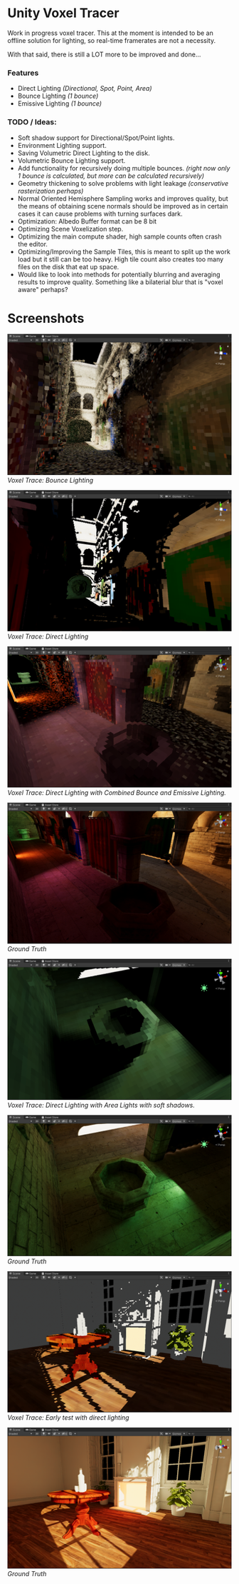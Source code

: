 # Unity Voxel Tracer

Work in progress voxel tracer. This at the moment is intended to be an offline solution for lighting, so real-time framerates are not a necessity. 

With that said, there is still a LOT more to be improved and done...

### Features
- Direct Lighting *(Directional, Spot, Point, Area)*
- Bounce Lighting *(1 bounce)*
- Emissive Lighting *(1 bounce)*

### TODO / Ideas:
- Soft shadow support for Directional/Spot/Point lights.
- Environment Lighting support.
- Saving Volumetric Direct Lighting to the disk.
- Volumetric Bounce Lighting support.
- Add functionality for recursively doing multiple bounces. *(right now only 1 bounce is calculated, but more can be calculated recursively)*
- Geometry thickening to solve problems with light leakage *(conservative rasterization perhaps)*
- Normal Oriented Hemisphere Sampling works and improves quality, but the means of obtaining scene normals should be improved as in certain cases it can cause problems with turning surfaces dark.
- Optimization: Albedo Buffer format can be 8 bit
- Optimizing Scene Voxelization step.
- Optimizing the main compute shader, high sample counts often crash the editor.
- Optimizing/Improving the Sample Tiles, this is meant to split up the work load but it still can be too heavy. High tile count also creates too many files on the disk that eat up space.
- Would like to look into methods for potentially blurring and averaging results to improve quality. Something like a bilaterial blur that is "voxel aware" perhaps?

# Screenshots

![7](GithubContent/7.png)
*Voxel Trace: Bounce Lighting*

![8](GithubContent/8.png)
*Voxel Trace: Direct Lighting*

![8](GithubContent/4.png)
*Voxel Trace: Direct Lighting with Combined Bounce and Emissive Lighting.*

![8](GithubContent/3.png)
*Ground Truth*

![8](GithubContent/5.png)
*Voxel Trace: Direct Lighting with Area Lights with soft shadows.*

![8](GithubContent/6.png)
*Ground Truth*

![2](GithubContent/2.png)
*Voxel Trace: Early test with direct lighting*

![1](GithubContent/1.png)
*Ground Truth*